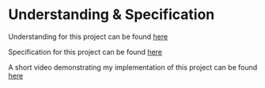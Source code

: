 # Understanding & Specification

Understanding for this project can be found [here](https://cs50.harvard.edu/ai/2020/projects/2/heredity/#understanding)

Specification for this project can be found [here](https://cs50.harvard.edu/ai/2020/projects/2/heredity/#specification)

A short video demonstrating my implementation of this project can be found [here](https://youtu.be/LEl4KzX1NEk)